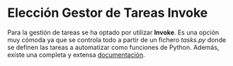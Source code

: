 # Elección Gestor de Tareas Invoke
Para la gestión de tareas se ha optado por utilizar **Invoke**. Es una opción muy cómoda ya que se controla todo a partir de un fichero *tasks.py* donde se definen las tareas a automatizar como funciones de Python. Además, existe una completa y extensa [documentación](https://docs.pyinvoke.org/en/stable/).
